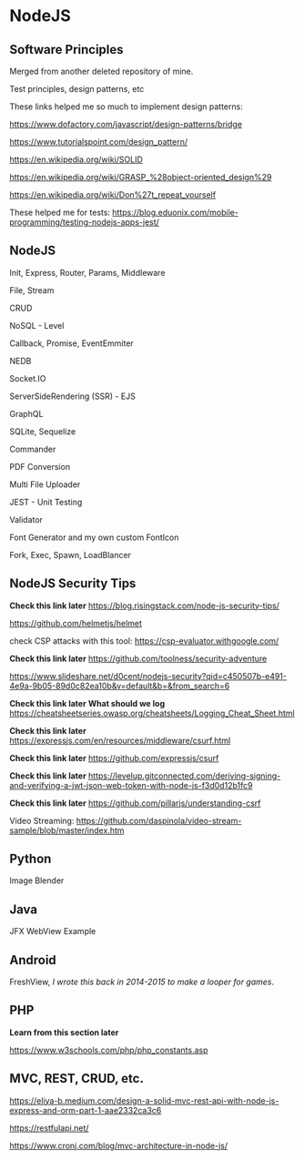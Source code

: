 # NodeJS


## Software Principles

Merged from another deleted repository of mine.

Test principles, design patterns, etc

These links helped me so much to implement design patterns: 

https://www.dofactory.com/javascript/design-patterns/bridge 

https://www.tutorialspoint.com/design_pattern/ 

https://en.wikipedia.org/wiki/SOLID 

https://en.wikipedia.org/wiki/GRASP_%28object-oriented_design%29 

https://en.wikipedia.org/wiki/Don%27t_repeat_yourself

These helped me for tests: https://blog.eduonix.com/mobile-programming/testing-nodejs-apps-jest/


## NodeJS


Init, Express, Router, Params, Middleware

File, Stream

CRUD

NoSQL - Level

Callback, Promise, EventEmmiter

NEDB

Socket.IO

ServerSideRendering (SSR) - EJS

GraphQL

SQLite, Sequelize

Commander

PDF Conversion

Multi File Uploader

JEST - Unit Testing

Validator

Font Generator and my own custom FontIcon

Fork, Exec, Spawn, LoadBlancer

## NodeJS Security Tips

**Check this link later**
https://blog.risingstack.com/node-js-security-tips/

https://github.com/helmetjs/helmet

check CSP attacks with this tool:
https://csp-evaluator.withgoogle.com/

**Check this link later**
https://github.com/toolness/security-adventure

https://www.slideshare.net/d0cent/nodejs-security?qid=c450507b-e491-4e9a-9b05-89d0c82ea10b&v=default&b=&from_search=6

**Check this link later**
**What should we log**
https://cheatsheetseries.owasp.org/cheatsheets/Logging_Cheat_Sheet.html

**Check this link later**
https://expressjs.com/en/resources/middleware/csurf.html

**Check this link later**
https://github.com/expressjs/csurf

**Check this link later**
https://levelup.gitconnected.com/deriving-signing-and-verifying-a-jwt-json-web-token-with-node-js-f3d0d12b1fc9

**Check this link later**
https://github.com/pillarjs/understanding-csrf

Video Streaming:
https://github.com/daspinola/video-stream-sample/blob/master/index.htm

## Python

Image Blender

## Java

JFX WebView Example

## Android

FreshView, *I wrote this back in 2014-2015 to make a looper for games*.

## PHP

**Learn from this section later**

https://www.w3schools.com/php/php_constants.asp

## MVC, REST, CRUD, etc.

https://eliya-b.medium.com/design-a-solid-mvc-rest-api-with-node-js-express-and-orm-part-1-aae2332ca3c6

https://restfulapi.net/

https://www.cronj.com/blog/mvc-architecture-in-node-js/